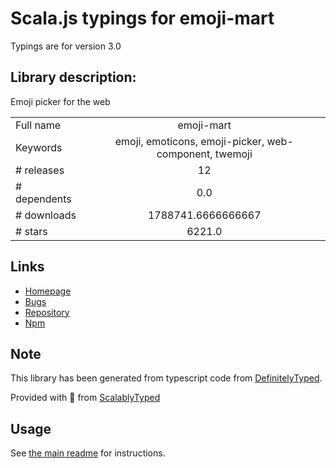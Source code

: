 
# Scala.js typings for emoji-mart

Typings are for version 3.0

## Library description:
Emoji picker for the web

|                    |                 |
| ------------------ | :-------------: |
| Full name          | emoji-mart |
| Keywords           | emoji, emoticons, emoji-picker, web-component, twemoji |
| # releases         | 12 |
| # dependents       | 0.0 |
| # downloads        | 1788741.6666666667 |
| # stars            | 6221.0 |

## Links
- [Homepage](https://missiveapp.com/open/emoji-mart)
- [Bugs](https://github.com/missive/emoji-mart/issues)
- [Repository](https://github.com/missive/emoji-mart)
- [Npm](https://www.npmjs.com/package/emoji-mart)
    


## Note
This library has been generated from typescript code from [DefinitelyTyped](https://definitelytyped.org).

Provided with :purple_heart: from [ScalablyTyped](https://github.com/oyvindberg/ScalablyTyped)

## Usage
See [the main readme](../../readme.md) for instructions.


